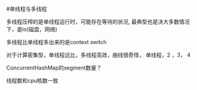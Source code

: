 #单线程与多线程

多线程压榨的是单线程运行时，可能存在等待的状况, 最典型也是决大多数情况下，是io(磁盘，网络)

多线程比单线程多出来的是context switch

对于计算密集型，单线程远比，多线程高效，曲线很奇怪， 单线程，2 ，3， 4

ConcurrentHashMap的segment数量？

线程数和cpu核数一致

